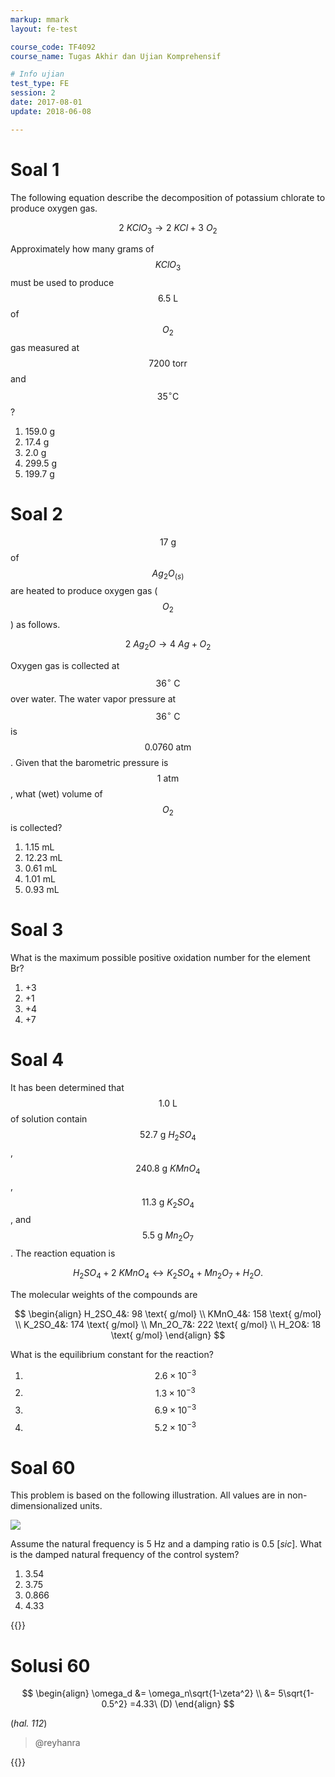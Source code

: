 ```yaml
---
markup: mmark
layout: fe-test

course_code: TF4092
course_name: Tugas Akhir dan Ujian Komprehensif

# Info ujian
test_type: FE
session: 2
date: 2017-08-01
update: 2018-06-08

---
```


# Soal 1

The following equation describe the decomposition of potassium chlorate to produce oxygen gas.

$$
2\ KClO_3 \longrightarrow 2\ KCl + 3\ O_2
$$

Approximately how many grams of $$KClO_3$$ must be used to produce $$6.5 \text{ L}$$ of $$O_2$$ gas measured at $$7200 \text{ torr}$$ and $$35^\circ \text{C}$$?

1. 159.0 g
2. 17.4 g
3. 2.0 g
4. 299.5 g
5. 199.7 g

# Soal 2

$$17 \text{ g}$$ of $$Ag_2O_{(s)}$$ are heated to produce oxygen gas ($$O_2$$) as follows.

$$
2\ Ag_2O \longrightarrow 4\ Ag + O_2
$$

Oxygen gas is collected at $$36^\circ \text{ C}$$ over water. The water vapor pressure at $$36^\circ \text{ C}$$ is $$0.0760 \text{ atm}$$. Given that the barometric pressure is $$1 \text{ atm}$$, what (wet) volume of $$O_2$$ is collected?

1. 1.15 mL
2. 12.23 mL
3. 0.61 mL
4. 1.01 mL
5. 0.93 mL

# Soal 3

What is the maximum possible positive oxidation number for the element Br?

1. +3
2. +1
3. +4
4. +7

# Soal 4

It has been determined that $$1.0 \text{ L}$$ of solution contain $$52.7 \text{ g } H_2SO_4$$, $$240.8 \text{ g } KMnO_4$$, $$11.3 \text{ g } K_2SO_4$$, and $$5.5 \text{ g } Mn_2O_7$$. The reaction equation is

$$
H_2SO_4 + 2\ KMnO_4 \longleftrightarrow K_2SO_4 + Mn_2O_7 + H_2O.
$$

The molecular weights of the compounds are

$$
\begin{align}
  H_2SO_4&: 98 \text{ g/mol} \\
  KMnO_4&: 158 \text{ g/mol} \\
  K_2SO_4&: 174 \text{ g/mol} \\
  Mn_2O_7&: 222 \text{ g/mol} \\
  H_2O&: 18 \text{ g/mol}
\end{align}
$$

What is the equilibrium constant for the reaction?

1. $$2.6 \times 10^{-3}$$
2. $$1.3 \times 10^{-3}$$
3. $$6.9 \times 10^{-3}$$
4. $$5.2 \times 10^{-3}$$


# Soal 60

This problem is based on the following illustration. All values are in non-dimensionalized units.

![](../img/2017-08-s2-60.png)

Assume the natural frequency is 5 Hz and a damping ratio is 0.5 [*sic*]. What is the damped natural frequency of the control system?

1. 3.54
2. 3.75
3. 0.866
4. 4.33

{{<solutions-start>}}

# Solusi 60

$$
\begin{align}
  \omega_d &= \omega_n\sqrt{1-\zeta^2} \\
  &= 5\sqrt{1-0.5^2} =4.33\ (D)
\end{align}
$$

(*hal. 112*)

> @reyhanra

{{<solutions-end>}}
